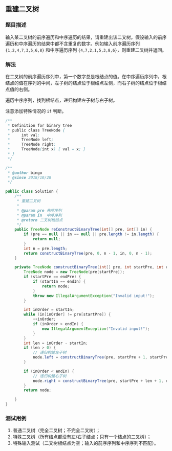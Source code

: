 ## 重建二叉树

### 题目描述
输入某二叉树的前序遍历和中序遍历的结果，请重建出该二叉树。假设输入的前序遍历和中序遍历的结果中都不含重复的数字。例如输入前序遍历序列 `{1,2,4,7,3,5,6,8}` 和中序遍历序列 `{4,7,2,1,5,3,8,6}`，则重建二叉树并返回。


### 解法
在二叉树的前序遍历序列中，第一个数字总是根结点的值。在中序遍历序列中，根结点的值在序列的中间，左子树的结点位于根结点左侧，而右子树的结点位于根结点值的右侧。

遍历中序序列，找到根结点，递归构建左子树与右子树。

注意添加特殊情况的 `if` 判断。

```java
/**
 * Definition for binary tree
 * public class TreeNode {
 *     int val;
 *     TreeNode left;
 *     TreeNode right;
 *     TreeNode(int x) { val = x; }
 * }
 */

/**
 * @author bingo
 * @since 2018/10/28
 */

public class Solution {
    /**
     * 重建二叉树
     * 
     * @param pre 先序序列
     * @param in  中序序列
     * @return 二叉树根结点
     */
    public TreeNode reConstructBinaryTree(int[] pre, int[] in) {
        if (pre == null || in == null || pre.length != in.length) {
            return null;
        }
        int n = pre.length;
        return constructBinaryTree(pre, 0, n - 1, in, 0, n - 1);
    }

    private TreeNode constructBinaryTree(int[] pre, int startPre, int endPre, int[] in, int startIn, int endIn) {
        TreeNode node = new TreeNode(pre[startPre]);
        if (startPre == endPre) {
            if (startIn == endIn) {
                return node;
            }
            throw new IllegalArgumentException("Invalid input!");
        }

        int inOrder = startIn;
        while (in[inOrder] != pre[startPre]) {
            ++inOrder;
            if (inOrder > endIn) {
                new IllegalArgumentException("Invalid input!");
            }
        }
        int len = inOrder - startIn;
        if (len > 0) {
            // 递归构建左子树
            node.left = constructBinaryTree(pre, startPre + 1, startPre + len, in, startIn, inOrder - 1);
        }

        if (inOrder < endIn) {
            // 递归构建右子树
            node.right = constructBinaryTree(pre, startPre + len + 1, endPre, in, inOrder + 1, endIn);
        }
        return node;

    }
}
```


### 测试用例
1. 普通二叉树（完全二叉树；不完全二叉树）；
2. 特殊二叉树（所有结点都没有左/右子结点；只有一个结点的二叉树）；
3. 特殊输入测试（二叉树根结点为空；输入的前序序列和中序序列不匹配）。